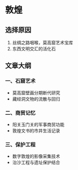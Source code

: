 # 敦煌

## 选择原因
1. 丝绸之路咽喉，莫高窟艺术宝库
2. 东西文明交汇的活化石

## 文章大纲
### 一、石窟艺术
- 莫高窟壁画分期断代研究
- 藏经洞文物的流散与回归

### 二、商贸记忆
- 阳关玉门关的军事商贸功能
- 敦煌文书的市井生活记录

### 三、保护工程
- 数字敦煌的影像采集技术
- 治沙工程与遗址保护结合